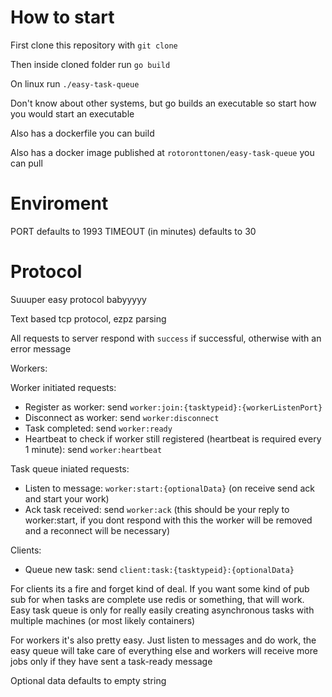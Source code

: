 # How to start

First clone this repository with `git clone`

Then inside cloned folder run `go build`

On linux run `./easy-task-queue`

Don't know about other systems, but go builds an executable so start how you would start an executable

Also has a dockerfile you can build

Also has a docker image published at `rotoronttonen/easy-task-queue` you can pull

# Enviroment

PORT defaults to 1993
TIMEOUT (in minutes) defaults to 30

# Protocol

Suuuper easy protocol babyyyyy

Text based tcp protocol, ezpz parsing

All requests to server respond with `success` if successful, otherwise with an error message

Workers:

Worker initiated requests:

- Register as worker: send `worker:join:{tasktypeid}:{workerListenPort}`
- Disconnect as worker: send `worker:disconnect`
- Task completed: send `worker:ready`
- Heartbeat to check if worker still registered (heartbeat is required every 1 minute): send `worker:heartbeat`

Task queue iniated requests:

- Listen to message: `worker:start:{optionalData}` (on receive send ack and start your work)
- Ack task received: send `worker:ack` (this should be your reply to worker:start, if you dont respond with this the worker will be removed and a reconnect will be necessary)

Clients:

- Queue new task: send `client:task:{tasktypeid}:{optionalData}`

For clients its a fire and forget kind of deal. If you want some kind of pub sub for when tasks are complete use redis or something, that will work. Easy task queue is only for really easily creating asynchronous tasks with multiple machines (or most likely containers)

For workers it's also pretty easy. Just listen to messages and do work, the easy queue will take care of everything else and workers will receive more jobs only if they have sent a task-ready message

Optional data defaults to empty string
